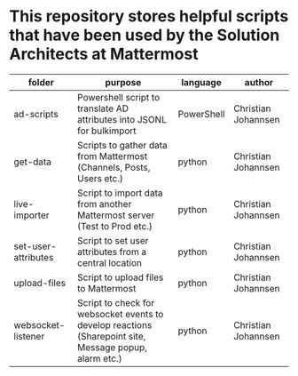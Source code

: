 # This repository stores helpful scripts that have been used by the Solution Architects at Mattermost

|folder|purpose|language|author|
|---|---|---|---|
|ad-scripts |Powershell script to translate AD attributes into JSONL for bulkimport |PowerShell |Christian Johannsen |
|get-data |Scripts to gather data from Mattermost (Channels, Posts, Users etc.) |python |Christian Johannsen |
|live-importer |Script to import data from another Mattermost server (Test to Prod etc.) |python |Christian Johannsen |
|set-user-attributes |Script to set user attributes from a central location |python |Christian Johannsen |
|upload-files |Script to upload files to Mattermost |python |Christian Johannsen |
|websocket-listener  |Script to check for websocket events to develop reactions (Sharepoint site, Message popup, alarm etc.) |python |Christian Johannsen |
